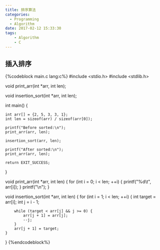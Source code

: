 ```yaml
---
title: 排序算法
categories:
  - Programming
  - Algorithm
date: 2017-02-12 15:33:30
tags:
    - Algorithm
    - C
---
```


## 插入排序

{%codeblock main.c lang:c%}
#include <stdio.h>
#include <stdlib.h>

void print_arr(int *arr, int len);

void insertion_sort(int *arr, int len);

int main() {

    int arr[] = {2, 5, 3, 3, 1};
    int len = sizeof(arr) / sizeof(arr[0]);

    printf("Before sorted:\n");
    print_arr(arr, len);

    insertion_sort(arr, len);

    printf("After sorted:\n");
    print_arr(arr, len);

    return EXIT_SUCCESS;
}

void print_arr(int *arr, int len) {
    for (int i = 0; i < len; ++i) {
        printf("%d\t", arr[i]);
    }
    printf("\n");
}

void insertion_sort(int *arr, int len) {
    for (int i = 1; i < len; ++i) {
        int target = arr[i];
        int j = i - 1;

        while (target < arr[j] && j >= 0) {
            arr[j + 1] = arr[j];
            --j;
        }
        arr[j + 1] = target;
    }
}
{%endcodeblock%}